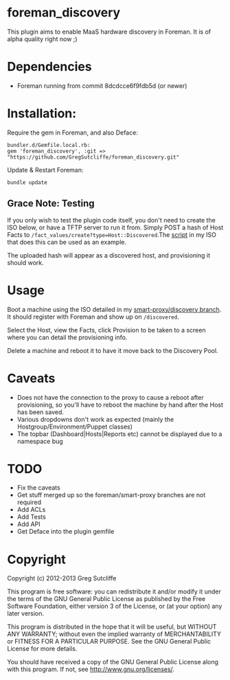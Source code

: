 # foreman\_discovery

This plugin aims to enable MaaS hardware discovery in Foreman. It is of alpha quality
right now ;)

# Dependencies

* Foreman running from commit 8dcdcce6f9fdb5d (or newer)

# Installation:

Require the gem in Foreman, and also Deface:

    bundler.d/Gemfile.local.rb:
    gem 'foreman_discovery', :git => "https://github.com/GregSutcliffe/foreman_discovery.git"

Update & Restart Foreman:

    bundle update

## Grace Note: Testing

If you only wish to test the plugin code itself, you don't need to create the ISO below, or
have a TFTP server to run it from. Simply POST a hash of Host Facts to
`/fact_values/create?type=Host::Discovered`.The
[script](https://github.com/GregSutcliffe/smart-proxy/blob/discovery/bin/discover_host#L73)
in my ISO that does this can be used as an example.

The uploaded hash will appear as a discovered host, and provisioning it should work.

# Usage

Boot a machine using the ISO detailed in my [smart-proxy/discovery branch](https://github.com/GregSutcliffe/smart-proxy/blob/discovery/discovery_setup_notes.md). It should register with Foreman and show up on `/discovered`.

Select the Host, view the Facts, click Provision to be taken to a screen where you
can detail the provisioning info.

Delete a machine and reboot it to have it move back to the Discovery Pool.

# Caveats

* Does not have the connection to the proxy to cause a reboot after provisioning,
so you'll have to reboot the machine by hand after the Host has been saved.
* Various dropdowns don't work as expected (mainly the Hostgroup/Environment/Puppet classes)
* The topbar (Dashboard|Hosts|Reports etc) cannot be displayed due to a namespace bug

# TODO

* Fix the caveats
* Get stuff merged up so the foreman/smart-proxy branches are not required
* Add ACLs
* Add Tests
* Add API
* Get Deface into the plugin gemfile

# Copyright

Copyright (c) 2012-2013 Greg Sutcliffe

This program is free software: you can redistribute it and/or modify
it under the terms of the GNU General Public License as published by
the Free Software Foundation, either version 3 of the License, or
(at your option) any later version.

This program is distributed in the hope that it will be useful,
but WITHOUT ANY WARRANTY; without even the implied warranty of
MERCHANTABILITY or FITNESS FOR A PARTICULAR PURPOSE.  See the
GNU General Public License for more details.

You should have received a copy of the GNU General Public License
along with this program.  If not, see <http://www.gnu.org/licenses/>.
